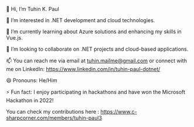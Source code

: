 👋 Hi, I’m Tuhin K. Paul

👀 I’m interested in .NET development and cloud technologies.

🌱 I’m currently learning about Azure solutions and enhancing my skills in Vue.js.

💞️ I’m looking to collaborate on .NET projects and cloud-based applications.

📫 You can reach me via email at tuhin.mailme@gmail.com or connect with me on LinkedIn: https://www.linkedin.com/in/tuhin-paul-dotnet/

😄 Pronouns: He/Him

⚡ Fun fact: I enjoy participating in hackathons and have won the Microsoft Hackathon in 2022! 

You can check my contributions here : https://www.c-sharpcorner.com/members/tuhin-paul3

<!---
codewithtuhin/codewithtuhin is a ✨ special ✨ repository because its `README.md` (this file) appears on your GitHub profile.
You can click the Preview link to take a look at your changes.
--->
